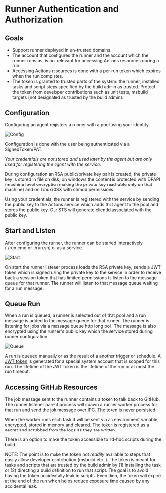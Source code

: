 # Runner Authentication and Authorization

## Goals

  - Support runner deployed in un-trusted domains.
  - The account that configures the runner and the account which the runner runs as, is not relevant for accessing Actions resources during a run.
  - Accessing Actions resources is done with a per-run token which expires when the run completes.
  - The token is granted to trusted parts of the system: the runner, installed tasks and script steps specified by the build admin as trusted.  Protect the token from developer contributions such as unit tests, msbuild targets (not designated as trusted by the build admin). 

## Configuration

Configuring an agent registers a runner with a pool using your identity.

![Config](res/01AgentConfig.png)

Configuration is done with the user being authenticated via a SignedToken/PAT.

*Your credentials are not stored and used later by the agent but are only used for registering the agent with the service.*

During configuration an RSA public/private key pair is created, the private key is stored in file on disk, on windows the content is protected with DPAPI (machine level encryption making the private key read-able only on that machine) and on Linux/OSX with chmod permissions.

Using your credentials, the runner is registered with the service by sending the public key to the Actions service which adds that agent to the pool and stores the public key. Our STS will generate clientId associated with the public key.

## Start and Listen

After configuring the runner, the runner can be started interactively (./run.cmd or ./run.sh) or as a service.

![Start](res/02AgentStartListen.png)

On start the runner listener process loads the RSA private key, sends a JWT token which is signed using the private key to the service in order to receive back a session token that has limited permissions to listen to the message queue for that runner. The runner will listen to that message queue waiting for a run message.

## Queue Run

When a run is queued, a runner is selected out of that pool and a run message is added to the message queue for that runner.  The runner is listening for jobs via a message queue http long poll.  The message is also encrypted using the runner's public key which the service stored during runner configuration.  

![Queue](res/03AgentQueueBuild.png)

A run is queued manually or as the result of a another trigger or schedule.  A [JWT token](http://self-issued.info/docs/draft-ietf-oauth-json-web-token.html) is generated for a special system account that is scoped for this run. The lifetime of the JWT token is the lifetime of the run or at most the run timeout.

## Accessing GitHub Resources

The job message sent to the runner contains a token to talk back to GitHub.  The runner listener parent process will spawn a runner worker process for that run and send the job message over IPC.  The token is never persisted.  

When the worker runs each task it will be sent via an environment variable, encrypted, stored in memory and cleared.  The token is registered as a secret and scrubbed from the logs as they are written.

There is an option to make the token accessible to ad-hoc scripts during the build.

NOTE:  The point is to make the token not *readily* available to steps that easily allow developer contribution (msbuild etc..).  The token is meant for tasks and scripts that are trusted by the build admin by (1) installing the task or (2) directing a build definition to run that script.  The goal is to avoid having the token accidentally leak in scripts.  Even then, the token will expire at the end of the run which helps reduce exposure time caused by any accidental leak.
